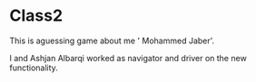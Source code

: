 # Class2

This is aguessing game about me ' Mohammed Jaber'.

I and Ashjan Albarqi worked as navigator and driver on the new functionality.
